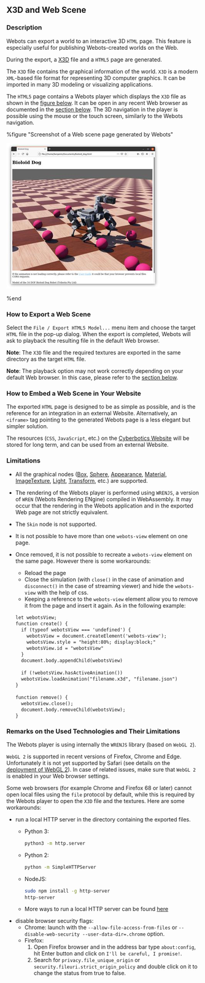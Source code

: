 ## X3D and Web Scene

### Description

Webots can export a world to an interactive 3D `HTML` page.
This feature is especially useful for publishing Webots-created worlds on the Web.

During the export, a [X3D](http://www.web3d.org/x3d/what-x3d) file and a `HTML5` page are generated.

The `X3D` file contains the graphical information of the world.
`X3D` is a modern `XML`-based file format for representing 3D computer graphics.
It can be imported in many 3D modeling or visualizing applications.

The `HTML5` page contains a Webots player which displays the `X3D` file as shown in the [figure below](#screenshot-of-a-web-scene-page-generated-by-webots).
It can be open in any recent Web browser as documented in the [section below](#remarks-on-the-used-technologies-and-their-limitations).
The 3D navigation in the player is possible using the mouse or the touch screen, similarly to the Webots navigation.

%figure "Screenshot of a Web scene page generated by Webots"

![web-scene.png](images/web-scene.thumbnail.jpg)

%end

### How to Export a Web Scene

Select the `File / Export HTML5 Model...` menu item and choose the target `HTML` file in the pop-up dialog.
When the export is completed, Webots will ask to playback the resulting file in the default Web browser.

**Note**: The `X3D` file and the required textures are exported in the same directory as the target `HTML` file.

**Note**: The playback option may not work correctly depending on your default Web browser.
In this case, please refer to the [section below](#remarks-on-the-used-technologies-and-their-limitations).

### How to Embed a Web Scene in Your Website

The exported `HTML` page is designed to be as simple as possible, and is the reference for an integration in an external Website.
Alternatively, an `<iframe>` tag pointing to the generated Webots page is a less elegant but simpler solution.

The resources (`CSS`, `JavaScript`, etc.) on the [Cyberbotics Website](https://www.cyberbotics.com) will be stored for long term, and can be used from an external Website.

### Limitations

- All the graphical nodes ([Box](../reference/box.md), [Sphere](../reference/sphere.md), [Appearance](../reference/appearance.md), [Material](../reference/material.md), [ImageTexture](../reference/imagetexture.md), [Light](../reference/light.md), [Transform](../reference/transform.md), etc.) are supported.

- The rendering of the Webots player is performed using `WRENJS`, a version of `WREN` (Webots Rendering ENgine) compiled in WebAssembly.
It may occur that the rendering in the Webots application and in the exported Web page are not strictly equivalent.

- The `Skin` node is not supported.

- It is not possible to have more than one `webots-view` element on one page.

- Once removed, it is not possible to recreate a `webots-view` element on the same page. However there is some workarounds:
    - Reload the page
    - Close the simulation (with `close()` in the case of animation and `disconnect()` in the case of streaming viewer) and hide the `webots-view` with the help of css.
    - Keeping a reference to the `webots-view` element allow you to remove it from the page and insert it again. As in the following example:
    ```
    let webotsView;
    function create() {
      if (typeof webotsView === 'undefined') {
        webotsView = document.createElement('webots-view');
        webotsView.style = "height:80%; display:block;"
        webotsView.id = "webotsView"
      }
      document.body.appendChild(webotsView)

      if (!webotsView.hasActiveAnimation())
      webotsView.loadAnimation("filename.x3d", "filename.json")
    }

    function remove() {
      webotsView.close();
      document.body.removeChild(webotsView);
    }
    ```

### Remarks on the Used Technologies and Their Limitations

The Webots player is using internally the `WRENJS` library (based on `WebGL 2`).

`WebGL 2` is supported in recent versions of Firefox, Chrome and Edge.
Unfortunately it is not yet supported by Safari (see details on the [deployment of WebGL 2](https://caniuse.com/webgl2)).
In case of related issues, make sure that `WebGL 2` is enabled in your Web browser settings.

Some web browsers (for example Chrome and Firefox 68 or later) cannot open local files using the `file` protocol by default, while this is required by the Webots player to open the `X3D` file and the textures.
Here are some workarounds:
- run a local HTTP server in the directory containing the exported files.
    - Python 3:

        ```sh
        python3 -m http.server
        ```
    - Python 2:

        ```sh
        python -m SimpleHTTPServer
        ```
    - NodeJS:

        ```sh
        sudo npm install -g http-server
        http-server
        ```
    - More ways to run a local HTTP server can be found [here](https://gist.github.com/willurd/5720255)
- disable browser security flags:
    - Chrome: launch with the `--allow-file-access-from-files`  or `--disable-web-security --user-data-dir=.chrome` option.
    - Firefox:
        1. Open Firefox browser and in the address bar type ``about:config``, hit Enter button and click on `I'll be careful, I promise!`.
        2. Search for `privacy.file_unique_origin` or `security.fileuri.strict_origin_policy` and double click on it to change the status from true to false.
